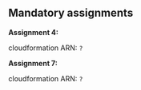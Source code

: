 ## Mandatory assignments

**Assignment 4:**

cloudformation ARN: `?`

**Assignment 7:**

cloudformation ARN: `?`